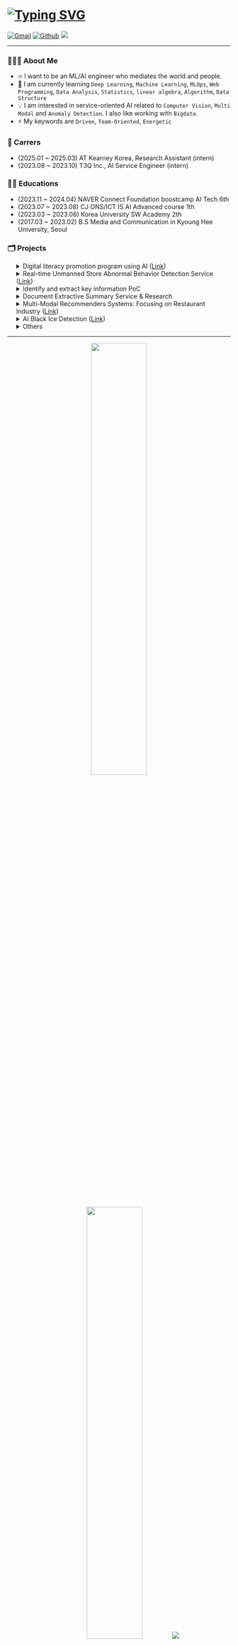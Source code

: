 # [![Typing SVG](https://readme-typing-svg.herokuapp.com?font=Lato&size=35&pause=1000&color=F7F7F7&vCenter=true&repeat=false&width=500&lines=ML%2FAI+Engineer%2C+Bkkhyunn+%F0%9F%91%8B%F0%9F%8F%BB)](https://git.io/typing-svg)

<p>
    <a href="mailto:toiquen419@gmail.com"><img img src="https://img.shields.io/badge/GMAIL-%23EA4335.svg?style=plastic&logo=gmail&logoColor=white" alt="Gmail"/></a>
    <a href="https://github.com/bkkhyunn"><img src="https://img.shields.io/badge/bkkhyunn-%23181717.svg?style=plastic&logo=github&logoColor=white" alt="Github"/></a>
    <a href="https://bkkhyunn.github.io"><img src="https://img.shields.io/badge/bkkhyunn's_note-green?style=plastic&logo=githubpages&logoColor=white"/></a>
</p>

---

### 🧑🏻‍💻 About Me
- 🔥 I want to be an ML/AI engineer who mediates the world and people.
- 🌱 I am currently learning `Deep Learning`, `Machine Learning`, `MLOps`, `Web Programming`, `Data Analysis`, `Statistics`, `linear algebra`, `Algorithm`, `Data Structure`
- 💡 I am interested in service-oriented AI related to `Computer Vision`, `Multi Modal` and `Anomaly Detection`. I also like working with `Bigdata`.
- ⚡️ My keywords are `Driven`, `Team-Oriented`, `Energetic`

### 🏢 Carrers
- (2025.01 ~ 2025.03) AT Kearney Korea, Research Assistant (intern)
- (2023.08 ~ 2023.10) T3Q Inc., AI Service Engineer (intern)

### 🏃🏻 Educations
- (2023.11 ~ 2024.04) NAVER Connect Foundation boostcamp AI Tech 6th
- (2023.07 ~ 2023.08) CJ ONS/ICT IS AI Advanced course 1th
- (2023.03 ~ 2023.06) Korea University SW Academy 2th
- (2017.03 ~ 2023.02) B.S Media and Communication in Kyoung Hee University, Seoul

### 🗂️ Projects
<details style="padding-left: 20px;">
<summary>
Digital literacy promotion program using AI (<a href="https://github.com/bkkhyunn/Hanghae99_hackathon" target="_blank">Link</a>)
</summary>
<div markdown="1">

- 디지털 문해력을 증진시키는 AI 애클리케이션을 개발하여, 논리적 사고와 판단을 증진시키고 교육 불평등을 해소하고자 만든 서비스.
- HangHae99 AI Web service Hackathon | 2024.05.31 ~ 2024.06.01
- 맡은 역할: `Web Page 개발`, `프롬프트 엔지니어링`
- tech stack
    <p align="left">
    <img src="https://img.shields.io/badge/Python-3776AB?style=plastic&logo=Python&logoColor=white" alt="python"/>
    <img src="https://img.shields.io/badge/LangChain-1C3C3C?style=plastic&logo=langchain&logoColor=white" alt="langchain"/>
    <img src="https://img.shields.io/badge/OpenAI_gpt--4o-412991?style=plastic&logo=openai&logoColor=white" alt="langchain"/>
    <img src="https://img.shields.io/badge/FastAPI-009688?style=plastic&logo=FastAPI&logoColor=white" alt="fastapi"/>
    <img src="https://img.shields.io/badge/HTML-E34F26?style=plastic&logo=HTML5&logoColor=white" alt="html"/>
    <img src="https://img.shields.io/badge/Bootstrap-7952B3?style=plastic&logo=Bootstrap&logoColor=white" alt="bootstrap"/>
    <img src="https://img.shields.io/badge/JavaScript-F7DF1E?style=plastic&logo=javascript&logoColor=black" alt="js"/>
    <img src="https://img.shields.io/badge/SQLite-003B57?style=plastic&logo=SQLite&logoColor=white" alt="sqlite"/>
    <img src="https://img.shields.io/badge/Poetry-60A5FA?style=plastic&logo=poetry&logoColor=white" alt="poetry"/>
    </p>
</div>
</details>

<details style="padding-left: 20px;">
<summary>
Real-time Unmanned Store Abnormal Behavior Detection Service (<a href="https://github.com/bkkhyunn/NAVER_CONNECT_AI_Tech_6th_Team_Project_Final" target="_blank">Link</a>)
</summary>
<div markdown="1">

- 무인매장에 설치된 CCTV 를 활용하여 실시간으로 이상행동을 탐지하고, 사후 처리를 위해서 녹화 영상 내 이상행동 타임라인 제공 및 스크린샷 앨범 기능을 제공하는 서비스.
- NAVER Connect Foundation boostcamp AI Tech 6th | 2024.03 ~ 2024.04
- 맡은 역할: `팀장`, `서비스 기획 및 전체 파이프라인 설계`, `DB 설계`, `WAS 개발`, `실시간 통신 구현`, `LSTM Autoencoder 를 활용한 이상탐지 모델 구현`
- tech stack
    <p align="left">
    <img src="https://img.shields.io/badge/Linux-FCC624?style=plastic&logo=Linux&logoColor=white" alt="linux"/>
    <img src="https://img.shields.io/badge/Python-3776AB?style=plastic&logo=Python&logoColor=white" alt="python"/>
    <img src="https://img.shields.io/badge/Numpy-013243?style=plastic&logo=numpy&logoColor=white" alt="numpy"/>
    <img src="https://img.shields.io/badge/PyTorch-EE4C2C?style=plastic&logo=PyTorch&logoColor=white" alt="torch"/>
    <img src="https://img.shields.io/badge/OpenCV-5C3EE8?style=plastic&logo=OpenCV&logoColor=white" alt="opencv"/>
    <img src="https://img.shields.io/badge/FFmpeg-007808?style=plastic&logo=FFmpeg&logoColor=white" alt="ffmpeg"/>
    <img src="https://img.shields.io/badge/FastAPI-009688?style=plastic&logo=FastAPI&logoColor=white" alt="fastapi"/>
    <img src="https://img.shields.io/badge/HTML-E34F26?style=plastic&logo=HTML5&logoColor=white" alt="html"/>
    <img src="https://img.shields.io/badge/Bootstrap-7952B3?style=plastic&logo=Bootstrap&logoColor=white" alt="bootstrap"/>
    <img src="https://img.shields.io/badge/JavaScript-F7DF1E?style=plastic&logo=javascript&logoColor=black" alt="js"/>
    <img src="https://img.shields.io/badge/MySQL-4479A1?style=plastic&logo=MySQL&logoColor=white" alt="mysql"/>
    <img src="https://img.shields.io/badge/Docker-2496ED?style=plastic&logo=Docker&logoColor=white" alt="docker"/>
    <img src="https://img.shields.io/badge/Amazon EC2-232F3E?style=plastic&logo=amazonec2&logoColor=white" alt="amazon ec2"/>
    <img src="https://img.shields.io/badge/Amazon S3-569A31?style=plastic&logo=amazons3&logoColor=white" alt="amazon s3"/>
    <img src="https://img.shields.io/badge/Poetry-60A5FA?style=plastic&logo=poetry&logoColor=white" alt="poetry"/>
    <img src="https://img.shields.io/badge/Wandb-FFBE00?style=plastic&logo=weightsandbiases&logoColor=white" alt="wandb"/>
    </p>
    <p align="left">
    <img src="https://img.shields.io/badge/Yolov8-3776AB?style=plastic&logo=&logoColor=white" alt="yolov8"/>
    <img src="https://img.shields.io/badge/LSTMAE-3776AB?style=plastic&logo=&logoColor=white" alt="lstmae"/>
    </p>
</div>
</details>
    
<details style="padding-left: 20px;">
<summary>
Identify and extract key information PoC
</summary>
<div markdown="1">

- 사내에서 유통되는 문서 및 도면을 대상으로 AI 를 활용한 핵심정보 식별 및 분류 자동화 PoC
- T3Q Inc., AI Service Engineer (intern) | 2023.09 ~ 2023.10
- 역할: `문서 Lake 구축 보조`, `OCR 및 핵심 영역 식별`
- tech stack
    <p align="left">
    <img src="https://img.shields.io/badge/Linux-FCC624?style=plastic&logo=Linux&logoColor=white" alt="linux"/>
    <img src="https://img.shields.io/badge/Python-3776AB?style=plastic&logo=Python&logoColor=white" alt="python"/>
    <img src="https://img.shields.io/badge/PyTorch-EE4C2C?style=plastic&logo=PyTorch&logoColor=white" alt="torch"/>
    <img src="https://img.shields.io/badge/OpenCV-5C3EE8?style=plastic&logo=OpenCV&logoColor=white" alt="opencv"/>
    <img src="https://img.shields.io/badge/PaddleOCR-0062B0?style=plastic&logo=paddlepaddle&logoColor=white" alt="paddleOCR"/>
    <img src="https://img.shields.io/badge/Docker-2496ED?style=plastic&logo=Docker&logoColor=white" alt="docker"/>
    <img src="https://img.shields.io/badge/Amazon EC2-232F3E?style=plastic&logo=amazonec2&logoColor=white" alt="amazon ec2"/>
    <img src="https://img.shields.io/badge/Amazon S3-569A31?style=plastic&logo=amazons3&logoColor=white" alt="amazon s3"/>
    <img src="https://img.shields.io/badge/LibreofficeCLI-18A303?style=plastic&logo=libreoffice&logoColor=white" alt="libreofficecli"/>
    </p>
</div>
</details>

<details style="padding-left: 20px;">
<summary>Document Extractive Summary Service & Research</summary>
<div markdown="1">

- 원문의 변형 없이 주요한 문장을 추출하여 요약해주는 모델 개발
- T3Q Inc., AI Service Engineer (intern) | 2023.08 ~ 2023.09
- 역할: `데이터 분석`, `데이터 전처리`, `임베딩 실험`
- tech stack
    <p align="left">
    <img src="https://img.shields.io/badge/Linux-FCC624?style=plastic&logo=Linux&logoColor=white" alt="linux"/>
    <img src="https://img.shields.io/badge/Python-3776AB?style=plastic&logo=Python&logoColor=white" alt="python"/>
    <img src="https://img.shields.io/badge/PyTorch-EE4C2C?style=plastic&logo=PyTorch&logoColor=white" alt="torch"/>
    <img src="https://img.shields.io/badge/Hugging Face-FF6F00?style=plastic&logo=HuggingFace&logoColor=white" alt="huggingface"/>
    <img src="https://img.shields.io/badge/Docker-2496ED?style=plastic&logo=Docker&logoColor=white" alt="docker"/>
    </p>
    <p align="left">
    <img src="https://img.shields.io/badge/BERTSUM-3776AB?style=plastic&logo=&logoColor=white" alt="BERTSUM"/>
    <img src="https://img.shields.io/badge/BERT-3776AB?style=plastic&logo=&logoColor=white" alt="bert"/>
    <img src="https://img.shields.io/badge/RoBERTa-3776AB?style=plastic&logo=&logoColor=white" alt="roberta"/>
    <img src="https://img.shields.io/badge/BigBird-3776AB?style=plastic&logo=&logoColor=white" alt="bigbird"/>
    </p>
</div>
</details>

<details style="padding-left: 20px;">
<summary>
Multi-Modal Recommenders Systems: Focusing on Restaurant Industry (<a href="https://github.com/bkkhyunn/CJONS-4" target="_blank">Link</a>)
</summary>
<div markdown="1">

- 멀티모달(텍스트, 이미지)을 이용한 식당 추천 시스템 구현
- CJ ONS/ICT IS AI Advanced course 1th | 2023.07 ~ 2023.08
- 역할: `팀장`, `데이터 분석`, `ResNet 구현`
- tech stack
    <p align="left">
    <img src="https://img.shields.io/badge/Linux-FCC624?style=plastic&logo=Linux&logoColor=white" alt="linux"/>
    <img src="https://img.shields.io/badge/Python-3776AB?style=plastic&logo=Python&logoColor=white" alt="python"/>
    <img src="https://img.shields.io/badge/Numpy-013243?style=plastic&logo=numpy&logoColor=white" alt="numpy"/>
    <img src="https://img.shields.io/badge/Pandas-150458?style=plastic&logo=pandas&logoColor=white" alt="pandas"/>
    <img src="https://img.shields.io/badge/scikitlearn-F7931E?style=plastic&logo=scikitlearn&logoColor=white" alt="sklearn"/>
    <img src="https://img.shields.io/badge/PyTorch-EE4C2C?style=plastic&logo=PyTorch&logoColor=white" alt="torch"/>
    <img src="https://img.shields.io/badge/Hugging Face-FF6F00?style=plastic&logo=HuggingFace&logoColor=white" alt="huggingface"/>
    <img src="https://img.shields.io/badge/Docker-2496ED?style=plastic&logo=Docker&logoColor=white" alt="docker"/>
    <img src="https://img.shields.io/badge/Wandb-FFBE00?style=plastic&logo=weightsandbiases&logoColor=white" alt="wandb"/>
    </p>
</div>
</details>

<details style="padding-left: 20px;">
<summary>
AI Black Ice Detection (<a href="https://github.com/bkkhyunn/SW_TEAM5" target="_blank">Link</a>)
</summary>
<div markdown="1">

- AI 를 활용한 블랙아이스 탐지
- Korea University SW Academy 2th | 2023.05 ~ 2023.06
- 역할: `팀장`, `데이터 수집`, `데이터 전처리 및 라벨링`, `Data Augmentation`, `모델 실험`
- tech stack
    <p align="left">
    <img src="https://img.shields.io/badge/Google Colab-F9AB00?style=plastic&logo=googlecolab&logoColor=white" alt="googlecolab"/>
    <img src="https://img.shields.io/badge/Python-3776AB?style=plastic&logo=Python&logoColor=white" alt="python"/>
    <img src="https://img.shields.io/badge/Numpy-013243?style=plastic&logo=numpy&logoColor=white" alt="numpy"/>
    <img src="https://img.shields.io/badge/OpenCV-5C3EE8?style=plastic&logo=OpenCV&logoColor=white" alt="opencv"/>
    <img src="https://img.shields.io/badge/PyTorch-EE4C2C?style=plastic&logo=PyTorch&logoColor=white" alt="torch"/>
    <img src="https://img.shields.io/badge/Selenium-43B02A?style=plastic&logo=selenium&logoColor=white" alt="selenium"/>
    </p>
</div>
</details>

<details style="padding-left: 20px;">
<summary>Others</summary>
<div markdown="1">

- NAVER Connect Foundation boostcamp AI Tech 6th 에서 진행한 팀 프로젝트들
  - [마스크 착용 상태 분류](https://github.com/bkkhyunn/NAVER_CONNECT_AI_Tech_6th_Team_Project_1)
  - [재활용 품목 분류를 위한 Object Detection](https://github.com/bkkhyunn/NAVER_CONNECT_AI_Tech_6th_Team_Project_2)
  - [글자 검출 프로젝트](https://github.com/bkkhyunn/NAVER_CONNECT_AI_Tech_6th_Team_Project_3)
  - [Hand Bone Image Segmentation](https://github.com/bkkhyunn/NAVER_CONNECT_AI_Tech_6th_Team_Project_4)
- tech stack
    <p align="left">
    <img src="https://img.shields.io/badge/Linux-FCC624?style=plastic&logo=Linux&logoColor=white" alt="linux"/>
    <img src="https://img.shields.io/badge/Python-3776AB?style=plastic&logo=Python&logoColor=white" alt="python"/>
    <img src="https://img.shields.io/badge/Numpy-013243?style=plastic&logo=numpy&logoColor=white" alt="numpy"/>
    <img src="https://img.shields.io/badge/Pandas-150458?style=plastic&logo=pandas&logoColor=white" alt="pandas"/>
    <img src="https://img.shields.io/badge/scikitlearn-F7931E?style=plastic&logo=scikitlearn&logoColor=white" alt="sklearn"/>
    <img src="https://img.shields.io/badge/PyTorch-EE4C2C?style=plastic&logo=PyTorch&logoColor=white" alt="torch"/>
    <img src="https://img.shields.io/badge/OpenCV-5C3EE8?style=plastic&logo=OpenCV&logoColor=white" alt="opencv"/>
    <img src="https://buly.kr/9MOQX9k" alt="MM Family"/>
    <img src="https://img.shields.io/badge/Poetry-60A5FA?style=plastic&logo=poetry&logoColor=white" alt="poetry"/>
    <img src="https://img.shields.io/badge/Wandb-FFBE00?style=plastic&logo=weightsandbiases&logoColor=white" alt="wandb"/>
    </p>
</div>
</details>

---

<p align="center">
  <img height="50%" width="auto" src ="https://github-readme-stats.vercel.app/api?username=bkkhyunn&show_icons=true&count_private=true&theme=darcula&hide_border=true&hide=issues,contribs&bg_color=00000000">
  <img height="50%" width="auto" src ="https://github-readme-stats.vercel.app/api/top-langs/?username=bkkhyunn&layout=compact&hide_border=true&theme=darcula&bg_color=00000000&langs_count=6&hide=jupyter%20notebook,tex,css,php&exclude_repo=Pacman-AI">
  <img src ="https://github-readme-streak-stats.herokuapp.com?user=bkkhyunn&theme=darcula&hide_border=true&background=FFFFFF00">
  <br>
  <a href="https://github.com/bkkhyunn"><img src="https://hits.seeyoufarm.com/api/count/incr/badge.svg?url=https%3A%2F%2Fgithub.com%2Fbkkhyunn&count_bg=%23EB8B07&title_bg=%23555555&icon=&icon_color=%23E7E7E7&title=VISITs&edge_flat=false"/></a>
</p>